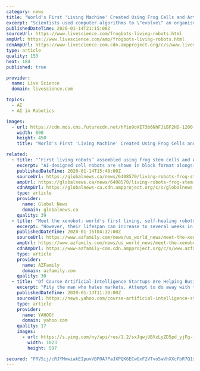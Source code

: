 ```yaml
---
category: news
title: "World's First 'Living Machine' Created Using Frog Cells and Artificial Intelligence"
excerpt: "Scientists used computer algorithms to \"evolve\" an organism that's made of 100% frog DNA — but it isn't a frog. What happens when you take cells from frog embryos and grow them into new organisms that were \"evolved\" by algorithms? You get something that researchers are calling the world's first \"living machine.\" Though the original stem cells ..."
publishedDateTime: 2020-01-14T21:15:00Z
sourceUrl: https://www.livescience.com/frogbots-living-robots.html
ampUrl: https://www.livescience.com/amp/frogbots-living-robots.html
cdnAmpUrl: https://www-livescience-com.cdn.ampproject.org/c/s/www.livescience.com/amp/frogbots-living-robots.html
type: article
quality: 153
heat: 184
published: true

provider:
  name: Live Science
  domain: livescience.com

topics:
  - AI
  - AI in Robotics

images:
  - url: https://cdn.mos.cms.futurecdn.net/hPio9oXE73b6NhFJiBF2HD-1200-80.jpg
    width: 800
    height: 450
    title: "World's First 'Living Machine' Created Using Frog Cells and Artificial Intelligence"

related:
  - title: "‘First living robots’ assembled using frog stem cells and AI design"
    excerpt: "AI-designed cell robots are shown in block format alongside actual versions of the ... a senior research fellow at the Oxford Uehiro Centre for Practical Ethics. “At what point would they become beings with interests that ought to be protected?” he said in an interview with the Guardian. “I think they’d acquire moral significance ..."
    publishedDateTime: 2020-01-14T15:48:00Z
    sourceUrl: https://globalnews.ca/news/6408570/living-robots-frog-stem-cells-ai/
    ampUrl: https://globalnews.ca/news/6408570/living-robots-frog-stem-cells-ai/amp/
    cdnAmpUrl: https://globalnews-ca.cdn.ampproject.org/c/s/globalnews.ca/news/6408570/living-robots-frog-stem-cells-ai/amp/
    type: article
    provider:
      name: Global News
      domain: globalnews.ca
    quality: 39
  - title: "Meet the xenobot: world's first living, self-healing robots created from frog stem cells"
    excerpt: "However, their lifespan can increase to several weeks in nutrient-rich environments. And although the supercomputer -- a powerful piece of artificial intelligence -- plays a big role in building these robots, it's \"unlikely\" that the AI could have evil intentions. \"At the moment though it is difficult to see how an AI could create harmful ..."
    publishedDateTime: 2020-01-15T04:32:00Z
    sourceUrl: https://www.azfamily.com/news/us_world_news/meet-the-xenobot-world-s-first-living-self-healing-robots/article_fdfd7469-dfdd-5e43-9c43-3d042e84609d.html
    ampUrl: https://www.azfamily.com/news/us_world_news/meet-the-xenobot-world-s-first-living-self-healing-robots/article_fdfd7469-dfdd-5e43-9c43-3d042e84609d.amp.html
    cdnAmpUrl: https://www-azfamily-com.cdn.ampproject.org/c/s/www.azfamily.com/news/us_world_news/meet-the-xenobot-world-s-first-living-self-healing-robots/article_fdfd7469-dfdd-5e43-9c43-3d042e84609d.amp.html
    type: article
    provider:
      name: AZFamily
      domain: azfamily.com
    quality: 30
  - title: "Of Course Artificial-Intelligence Startups Are Helping Businesses Fake Diversity"
    excerpt: "Pity the man who hates markets. Attempt to do away with them, a la Stalin in the ’30s or Mao in the ’50s, and the rabble will begin to trade illegally. Maintain a command economy long enough, and reformers will arise to push the pendulum in the other direction."
    publishedDateTime: 2020-01-13T11:30:00Z
    sourceUrl: https://news.yahoo.com/course-artificial-intelligence-startups-helping-113035205.html
    type: article
    provider:
      name: YAHOO!
      domain: yahoo.com
    quality: 17
    images:
      - url: https://s.yimg.com/ny/api/res/1.2/sxJqwjUBXzLyZD5pd_yjFg--/YXBwaWQ9aGlnaGxhbmRlcjt3PTEyODA7aD03NDYuOTc5NDcyMTQwNzYyNQ--/https://s.yimg.com/uu/api/res/1.2/5QrSUnIT24anBF7SuAz0_g--~B/aD01OTc7dz0xMDIzO3NtPTE7YXBwaWQ9eXRhY2h5b24-/https://media.zenfs.com/en-US/the_national_review_738/c395f58fb63d49ef4b022fa288b0df8b
        width: 1023
        height: 597

secured: "FRV5ij/cRJYMmwiakEIpuvVBPOA7PaJXPQK6ECwGxF2VTvo5wVhXXcFbR7Q1sz+u4uexjNDkCvnGCanLkKBx35V0EY1yEHf47gz3TRnfAnbnHawxfoaNRSoGgROiQvgFMYs3bkm2faUT5qbZSGJ5J4PIJB3sYAtOhL/9PbKpe6cRZGWxummVqInfG45CWI81s92kb0gqtwKoKcGK3VSygwPNVJX/cbK3dFZD0ADvd29Noukg9oVOLiGRoSuBdFRTNAvfGFdQc+xgo4wJYiPnx+qnxuw1nUiDIfYLoT1c31AD7dwFgQP5Nkdp0IxM8y05mj06zwaQH9XQ95Vm9O8OHhX7mbinGe3f5jSdsbsus99k90esQjAn5JrizuIx41TdeOswTidrc7UO5NpzqdbiZqTbvUl0e4BJF05IHsRcAtmYwjNRz4K+XE2vQpwsbU+fKU5wTOequlu1DT0NfT6roeA8cRDA501a3qj2l68p+9w=;UdtY5W7K87K4Xq0R7xGAZg=="
---
```


